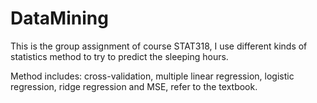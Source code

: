 # DataMining

This is the group assignment of course STAT318, I use different kinds of statistics method to try to predict the sleeping hours.

Method includes: cross-validation, multiple linear regression, logistic regression, ridge regression and MSE, refer to the textbook.
